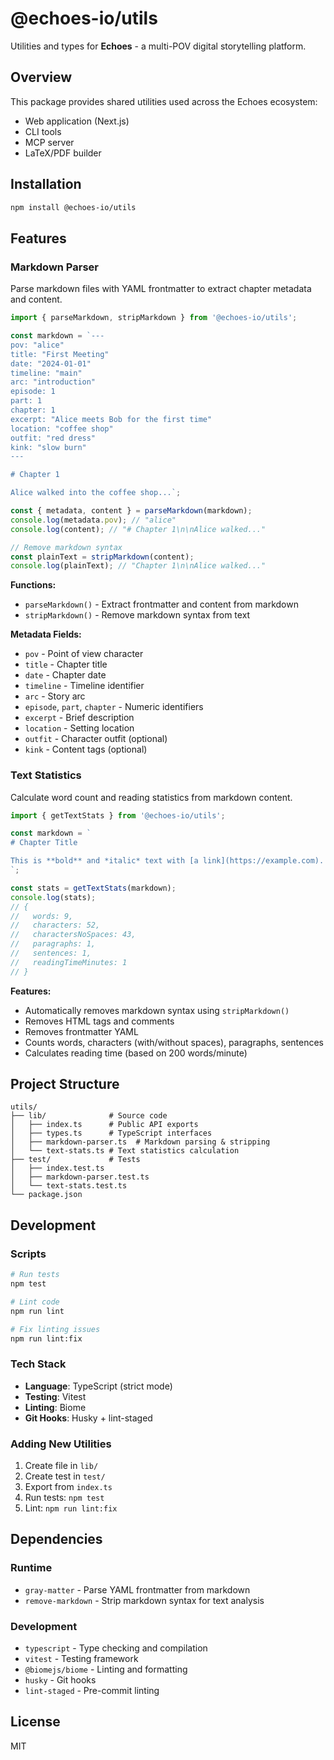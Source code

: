# @echoes-io/utils

Utilities and types for **Echoes** - a multi-POV digital storytelling platform.

## Overview

This package provides shared utilities used across the Echoes ecosystem:
- Web application (Next.js)
- CLI tools
- MCP server
- LaTeX/PDF builder

## Installation

```bash
npm install @echoes-io/utils
```

## Features

### Markdown Parser

Parse markdown files with YAML frontmatter to extract chapter metadata and content.

```typescript
import { parseMarkdown, stripMarkdown } from '@echoes-io/utils';

const markdown = `---
pov: "alice"
title: "First Meeting"
date: "2024-01-01"
timeline: "main"
arc: "introduction"
episode: 1
part: 1
chapter: 1
excerpt: "Alice meets Bob for the first time"
location: "coffee shop"
outfit: "red dress"
kink: "slow burn"
---

# Chapter 1

Alice walked into the coffee shop...`;

const { metadata, content } = parseMarkdown(markdown);
console.log(metadata.pov); // "alice"
console.log(content); // "# Chapter 1\n\nAlice walked..."

// Remove markdown syntax
const plainText = stripMarkdown(content);
console.log(plainText); // "Chapter 1\n\nAlice walked..."
```

**Functions:**
- `parseMarkdown()` - Extract frontmatter and content from markdown
- `stripMarkdown()` - Remove markdown syntax from text

**Metadata Fields:**
- `pov` - Point of view character
- `title` - Chapter title
- `date` - Chapter date
- `timeline` - Timeline identifier
- `arc` - Story arc
- `episode`, `part`, `chapter` - Numeric identifiers
- `excerpt` - Brief description
- `location` - Setting location
- `outfit` - Character outfit (optional)
- `kink` - Content tags (optional)

### Text Statistics

Calculate word count and reading statistics from markdown content.

```typescript
import { getTextStats } from '@echoes-io/utils';

const markdown = `
# Chapter Title

This is **bold** and *italic* text with [a link](https://example.com).
`;

const stats = getTextStats(markdown);
console.log(stats);
// {
//   words: 9,
//   characters: 52,
//   charactersNoSpaces: 43,
//   paragraphs: 1,
//   sentences: 1,
//   readingTimeMinutes: 1
// }
```

**Features:**
- Automatically removes markdown syntax using `stripMarkdown()`
- Removes HTML tags and comments
- Removes frontmatter YAML
- Counts words, characters (with/without spaces), paragraphs, sentences
- Calculates reading time (based on 200 words/minute)

## Project Structure

```
utils/
├── lib/              # Source code
│   ├── index.ts      # Public API exports
│   ├── types.ts      # TypeScript interfaces
│   ├── markdown-parser.ts  # Markdown parsing & stripping
│   └── text-stats.ts # Text statistics calculation
├── test/             # Tests
│   ├── index.test.ts
│   ├── markdown-parser.test.ts
│   └── text-stats.test.ts
└── package.json
```

## Development

### Scripts

```bash
# Run tests
npm test

# Lint code
npm run lint

# Fix linting issues
npm run lint:fix
```

### Tech Stack

- **Language**: TypeScript (strict mode)
- **Testing**: Vitest
- **Linting**: Biome
- **Git Hooks**: Husky + lint-staged

### Adding New Utilities

1. Create file in `lib/`
2. Create test in `test/`
3. Export from `index.ts`
4. Run tests: `npm test`
5. Lint: `npm run lint:fix`

## Dependencies

### Runtime
- `gray-matter` - Parse YAML frontmatter from markdown
- `remove-markdown` - Strip markdown syntax for text analysis

### Development
- `typescript` - Type checking and compilation
- `vitest` - Testing framework
- `@biomejs/biome` - Linting and formatting
- `husky` - Git hooks
- `lint-staged` - Pre-commit linting

## License

MIT
